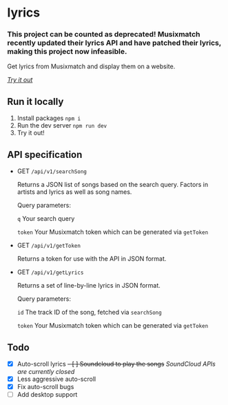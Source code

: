 # lyrics

### This project can be counted as deprecated! Musixmatch recently updated their lyrics API and have patched their lyrics, making this project now infeasible.

Get lyrics from Musixmatch and display them on a website.

*[Try it out](https://lyrics.okit.works)*

## Run it locally

1. Install packages `npm i`
2. Run the dev server `npm run dev`
3. Try it out!

## API specification

- GET `/api/v1/searchSong`

  Returns a JSON list of songs based on the search query. Factors in artists and lyrics as well as song names.

  Query parameters:

  `q` Your search query

  `token` Your Musixmatch 
  token which can be generated via `getToken`

- GET `/api/v1/getToken`
  
  Returns a token for use with the API in JSON format.

- GET `/api/v1/getLyrics`

  Returns a set of line-by-line lyrics in JSON format.

  Query parameters:

  `id` The track ID of the song, fetched via `searchSong`

  `token` Your Musixmatch token which can be generated via `getToken`

## Todo

- [x] Auto-scroll lyrics
~~- [ ] Soundcloud to play the songs~~ *SoundCloud APIs are currently closed*
- [x] Less aggressive auto-scroll
- [x] Fix auto-scroll bugs
- [ ] Add desktop support
